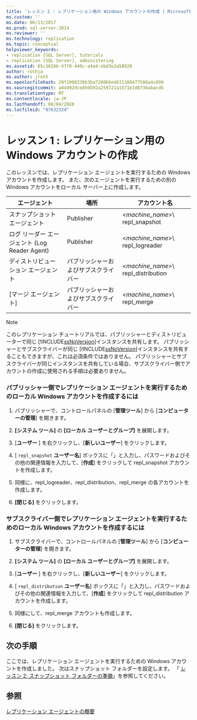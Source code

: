 ```yaml
---
title: 'レッスン 1 : レプリケーション用の Windows アカウントの作成 | Microsoft Docs'
ms.custom: ''
ms.date: 06/13/2017
ms.prod: sql-server-2014
ms.reviewer: ''
ms.technology: replication
ms.topic: conceptual
helpviewer_keywords:
- replication [SQL Server], tutorials
- replication [SQL Server], administering
ms.assetid: 65c3816b-47f0-448c-a4a4-ebd3e2a58820
author: rothja
ms.author: jroth
ms.openlocfilehash: 29f1008338b3ba728066ed611108477586a4c899
ms.sourcegitcommit: ad4d92dce894592a259721a1571b1d8736abacdb
ms.translationtype: MT
ms.contentlocale: ja-JP
ms.lasthandoff: 08/04/2020
ms.locfileid: "87632324"
---
```

# <a name="lesson-1-creating-windows-accounts-for-replication"></a>レッスン 1 : レプリケーション用の Windows アカウントの作成
  このレッスンでは、レプリケーション エージェントを実行するための Windows アカウントを作成します。 また、次のエージェントを実行するための別の Windows アカウントをローカル サーバー上に作成します。  
  
|エージェント|場所|アカウント名|  
|-----------|--------------|------------------|  
|スナップショット エージェント|Publisher|\<*machine_name*>\ repl_snapshot|  
|ログ リーダー エージェント (Log Reader Agent)|Publisher|\<*machine_name*>\ repl_logreader|  
|ディストリビューション エージェント|パブリッシャーおよびサブスクライバー|\<*machine_name*>\ repl_distribution|  
|[マージ エージェント]|パブリッシャーおよびサブスクライバー|\<*machine_name*>\ repl_merge|  
  
> [!NOTE]  
>  このレプリケーション チュートリアルでは、パブリッシャーとディストリビューターで同じ [!INCLUDE[ssNoVersion](../../includes/ssnoversion-md.md)]インスタンスを共有します。 パブリッシャーとサブスクライバーが同じ [!INCLUDE[ssNoVersion](../../includes/ssnoversion-md.md)]インスタンスを共有することもできますが、これは必須条件ではありません。 パブリッシャーとサブスクライバーが同じインスタンスを共有している場合、サブスクライバー側でアカウントの作成に使用される手順は必要ありません。  
  
### <a name="to-create-local-windows-accounts-for-replication-agents-at-the-publisher"></a>パブリッシャー側でレプリケーション エージェントを実行するためのローカル Windows アカウントを作成するには  
  
1.  パブリッシャーで、コントロールパネルの [**管理ツール**] から [**コンピューターの管理**] を開きます。  
  
2.  **[システム ツール]** の **[ローカル ユーザーとグループ]** を展開します。  
  
3.  [**ユーザー** ] を右クリックし、[**新しいユーザー**] をクリックします。  
  
4.  [ `repl_snapshot` **ユーザー名**] ボックスに「」と入力し、パスワードおよびその他の関連情報を入力して、[**作成**] をクリックして repl_snapshot アカウントを作成します。  
  
5.  同様に、repl_logreader、repl_distribution、repl_merge の各アカウントを作成します。  
  
6.  **[閉じる]** をクリックします。  
  
### <a name="to-create-local-windows-accounts-for-replication-agents-at-the-subscriber"></a>サブスクライバー側でレプリケーション エージェントを実行するためのローカル Windows アカウントを作成するには  
  
1.  サブスクライバーで、コントロールパネルの [**管理ツール**] から [**コンピューターの管理**] を開きます。  
  
2.  **[システム ツール]** の **[ローカル ユーザーとグループ]** を展開します。  
  
3.  [**ユーザー** ] を右クリックし、[**新しいユーザー**] をクリックします。  
  
4.  [ `repl_distribution` **ユーザー名**] ボックスに「」と入力し、パスワードおよびその他の関連情報を入力して、[**作成**] をクリックして repl_distribution アカウントを作成します。  
  
5.  同様にして、repl_merge アカウントも作成します。  
  
6.  **[閉じる]** をクリックします。  
  
## <a name="next-steps"></a>次の手順  
 ここでは、レプリケーション エージェントを実行するための Windows アカウントを作成しました。 次はスナップショット フォルダーを設定します。 「 [レッスン 2: スナップショット フォルダーの準備](lesson-2-preparing-the-snapshot-folder.md)」を参照してください。  
  
## <a name="see-also"></a>参照  
 [レプリケーション エージェントの概要](agents/replication-agents-overview.md)  
  
  
